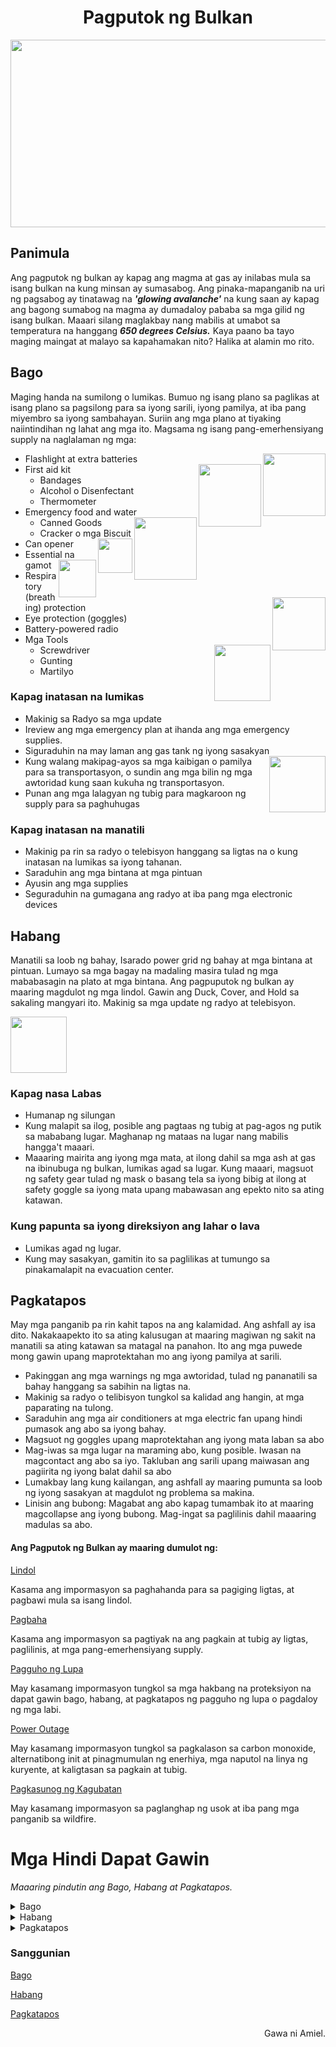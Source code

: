 <center><h1>Pagputok ng Bulkan</h1></center>

<p align="center">
  <img width="600" height="300" src="https://user-images.githubusercontent.com/102717555/190837614-6fac1153-be4d-4c48-afb6-37cc7d46342a.png">
</p>

## Panimula

Ang pagputok ng bulkan ay kapag ang magma at gas ay inilabas mula sa isang bulkan na kung minsan ay sumasabog. Ang pinaka-mapanganib na uri ng pagsabog ay tinatawag na ***'glowing avalanche'*** na kung saan ay kapag ang bagong sumabog na magma ay dumadaloy pababa sa mga gilid ng isang bulkan. Maaari silang maglakbay nang mabilis at umabot sa temperatura na hanggang ***650 degrees Celsius.*** Kaya paano ba tayo maging maingat at malayo sa kapahamakan nito? Halika at alamin mo rito.

## Bago 

Maging handa na sumilong o lumikas. Bumuo ng isang plano sa paglikas at isang plano sa pagsilong para sa iyong sarili, iyong pamilya, at iba pang miyembro sa iyong sambahayan. Suriin ang mga plano at tiyaking naiintindihan ng lahat ang mga ito. Magsama ng isang pang-emerhensiyang supply na naglalaman ng mga:

- Flashlight at extra batteries<img align="right" height="100" src="https://user-images.githubusercontent.com/102717555/190843110-f84f6e95-081f-430c-a04e-d7b0cb6f3159.png">
- First aid kit<img align="right" height="100" src="https://user-images.githubusercontent.com/102717555/190843085-0ef19aab-8b29-46d7-abe8-7e6f99fece78.png">
  - Bandages
  - Alcohol o Disenfectant
  - Thermometer
- Emergency food and water<img align="right" height="100" src="https://user-images.githubusercontent.com/102717555/190843185-7739724d-e52d-439a-91f1-f053d1f239d6.png">
  - Canned Goods
  - Cracker o mga Biscuit<img align="right" height="55" src="https://user-images.githubusercontent.com/102717555/190843509-201702e5-a1e4-450c-b73e-d38cee2bc13b.png">
- Can opener
- Essential na gamot<img align="right" height="60" src="https://user-images.githubusercontent.com/102717555/190843410-b12513b3-6960-4d78-b775-cb34d1757b83.png"><img align="right" height="85" src="https://user-images.githubusercontent.com/102717555/190843262-d86a5975-c898-4de9-94c8-555c29568445.png">
- Respiratory (breathing) protection
- Eye protection (goggles)
- Battery-powered radio
- Mga Tools
  - Screwdriver<img align="right" height="90" src="https://user-images.githubusercontent.com/102717555/190843332-c7701cf9-5d67-4137-8935-d77ef2d857cf.png">
  - Gunting
  - Martilyo

### Kapag inatasan na lumikas

- Makinig sa Radyo sa mga update
- Ireview ang mga emergency plan at ihanda ang mga emergency supplies.
- Siguraduhin na may laman ang gas tank ng iyong sasakyan<img align="right" height="90" src="https://user-images.githubusercontent.com/102717555/190846541-943de181-e22d-438d-ac65-828d532be2ce.png">
- Kung walang makipag-ayos sa mga kaibigan o pamilya para sa transportasyon, o sundin ang mga bilin ng mga awtoridad kung saan kukuha ng transportasyon.
- Punan ang mga lalagyan ng tubig para magkaroon ng supply para sa paghuhugas

### Kapag inatasan na manatili

- Makinig pa rin sa radyo o telebisyon hanggang sa ligtas na o kung inatasan na lumikas sa iyong tahanan.
- Saraduhin ang mga bintana at mga pintuan
- Ayusin ang mga supplies
- Seguraduhin na gumagana ang radyo at iba pang mga electronic devices

## Habang

Manatili sa loob ng bahay, Isarado power grid ng bahay at mga bintana at pintuan. Lumayo sa mga bagay na madaling masira tulad ng mga mababasagin na plato at mga bintana. Ang pagpuputok ng bulkan ay maaring magdulot ng mga lindol. Gawin ang Duck, Cover, and Hold sa sakaling mangyari ito. Makinig sa mga update ng radyo at telebisyon.   

<img align="center" height="90" src="https://user-images.githubusercontent.com/102717555/190853329-f1fe9699-ce53-4eca-bf70-fde039c90196.png">

### Kapag nasa Labas

- Humanap ng silungan
- Kung malapit sa ilog, posible ang pagtaas ng tubig at pag-agos ng putik sa mababang lugar. Maghanap ng mataas na lugar nang mabilis hangga't maaari.
- Maaaring mairita ang iyong mga mata, at ilong dahil sa mga ash at gas na ibinubuga ng bulkan, lumikas agad sa lugar. Kung maaari, magsuot ng safety gear tulad ng mask o basang tela sa iyong bibig at ilong at safety goggle sa iyong mata upang mabawasan ang epekto nito sa ating katawan.

### Kung papunta sa iyong direksiyon ang lahar o lava

- Lumikas agad ng lugar.
- Kung may sasakyan, gamitin ito sa paglilikas at tumungo sa pinakamalapit na evacuation center.

## Pagkatapos

May mga panganib pa rin kahit tapos na ang kalamidad. Ang ashfall ay isa dito. Nakakaapekto ito sa ating kalusugan at maaring magiwan ng sakit na manatili sa ating katawan sa matagal na panahon. Ito ang mga puwede mong gawin upang maprotektahan mo ang iyong pamilya at sarili.
- Pakinggan ang mga warnings ng mga awtoridad, tulad ng pananatili sa bahay hanggang sa sabihin na ligtas na.
- Makinig sa radyo o telibisyon tungkol sa kalidad ang hangin, at mga paparating na tulong.
- Saraduhin ang mga air conditioners at mga electric fan upang hindi pumasok ang abo sa iyong bahay.
- Magsuot ng goggles upang maprotektahan ang iyong mata laban sa abo
- Mag-iwas sa mga lugar na maraming abo, kung posible. Iwasan na magcontact ang abo sa iyo. Takluban ang sarili upang maiwasan ang pagiirita ng iyong balat dahil sa abo
- Lumakbay lang kung kailangan, ang ashfall ay maaring pumunta sa loob ng iyong sasakyan at magdulot ng problema sa makina.
- Linisin ang bubong: Magabat ang abo kapag tumambak ito at maaring magcollapse ang iyong bubong. Mag-ingat sa paglilinis dahil maaaring madulas sa abo.

#### Ang Pagputok ng Bulkan ay maaring dumulot ng:
[Lindol](https://www.cdc.gov/disasters/earthquakes/index.html)

Kasama ang impormasyon sa paghahanda para sa pagiging ligtas, at pagbawi mula sa isang lindol.

[Pagbaha](https://www.cdc.gov/disasters/floods/index.html)

Kasama ang impormasyon sa pagtiyak na ang pagkain at tubig ay ligtas, paglilinis, at mga pang-emerhensiyang supply.

[Pagguho ng Lupa](https://www.cdc.gov/disasters/landslides.html)

May kasamang impormasyon tungkol sa mga hakbang na proteksiyon na dapat gawin bago, habang, at pagkatapos ng pagguho ng lupa o pagdaloy ng mga labi.

[Power Outage](https://www.cdc.gov/disasters/poweroutage/index.html)

May kasamang impormasyon tungkol sa pagkalason sa carbon monoxide, alternatibong init at pinagmumulan ng enerhiya, mga naputol na linya ng kuryente, at kaligtasan sa pagkain at tubig.

[Pagkasunog ng Kagubatan](https://www.cdc.gov/disasters/wildfires/)

May kasamang impormasyon sa paglanghap ng usok at iba pang mga panganib sa wildfire.

# Mga Hindi Dapat Gawin

*Maaaring pindutin ang Bago, Habang at Pagkatapos.*

<details>
<summary>Bago</summary>
<br>
<ul>
  <li> Pananatili sa mabababang lugar</li>
  <li> Pananatili sa mga ilog malapit sa bulkan</li>
  <li> Pagbabalewala sa mga balita at warnings tungkol sa pagputok ng bulkan</li>
</ul>
  
</details>

  <details>
<summary>Habang</summary>
<br>
<ul>
  <li> Pananatili sa mabababang lugar</li>
  <li> Pananatili sa mga ilog malapit sa bulkan</li>
  <li> Pagbabalewala sa mga balita at warnings tungkol sa pagputok ng bulkan</li>
  <li> Pagpapanic sa oras ng kalamidad</li>
  <li> Paglalabas ng gusali kahit wala namang dahilan</li>
  <li> Hindi pagsusuot ng mask o goggles o kahit anong safety gear laban sa abo</li>
</ul>
</details>


  <details>
<summary>Pagkatapos</summary>
<br>
<ul>
  <li> Pananatili sa mabababang lugar</li>
  <li> Pananatili sa mga ilog malapit sa bulkan</li>
  <li> Pagbabalewala sa mga balita at warnings tungkol sa pagputok ng bulkan</li>
  <li> Paglalabas ng gusali kahit wala namang dahilan</li>
  <li> Hindi pagsusuot ng mask o goggles o kahit anong safety gear laban sa abo</li>
</ul>
</details>

<h3>Sanggunian</h3>

[Bago](https://www.cdc.gov/disasters/volcanoes/before.html)

[Habang](https://www.cdc.gov/disasters/volcanoes/during.html)

[Pagkatapos](https://www.cdc.gov/disasters/volcanoes/after.html)

<p style="text-align:right;"> Gawa ni Amiel.</p> 
